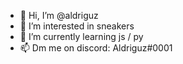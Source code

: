 - 👋 Hi, I’m @aldriguz
- 👀 I’m interested in sneakers
- 🌱 I’m currently learning js / py
- 📫 Dm me on discord: Aldriguz#0001

<!---
Make it candy🍭
--->
